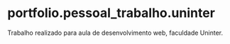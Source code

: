 # portfolio.pessoal_trabalho.uninter
Trabalho realizado para aula de desenvolvimento web, faculdade Uninter. 
